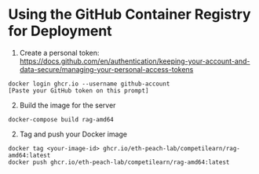 # Using the GitHub Container Registry for Deployment

1. Create a personal token: https://docs.github.com/en/authentication/keeping-your-account-and-data-secure/managing-your-personal-access-tokens

```
docker login ghcr.io --username github-account
[Paste your GitHub token on this prompt]
```
2. Build the image for the server
```
docker-compose build rag-amd64
```

2. Tag and push your Docker image
```
docker tag <your-image-id> ghcr.io/eth-peach-lab/competilearn/rag-amd64:latest
docker push ghcr.io/eth-peach-lab/competilearn/rag-amd64:latest
```